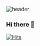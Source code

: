 ![header](https://capsule-render.vercel.app/api?type=waving&color=timeGradient&text=Welcome%20to%20Kyungeun's%20GitHub%20👋&animation=twinkling&fontSize=35&fontAlignY=40&fontAlign=70&height=250)

### Hi there 👋

<!--
**aurorann/aurorann** is a ✨ _special_ ✨ repository because its `README.md` (this file) appears on your GitHub profile.

Here are some ideas to get you started:

- 🔭 I’m currently working on ...
- 🌱 I’m currently learning ...
- 👯 I’m looking to collaborate on ...
- 🤔 I’m looking for help with ...
- 💬 Ask me about ...
- 📫 How to reach me: ...
- 😄 Pronouns: ...
- ⚡ Fun fact: ...
-->

[![Hits](https://hits.seeyoufarm.com/api/count/incr/badge.svg?pvs=4&url=https%3A%2F%2Fsssooon.notion.site%2F1f1dedba8b60483ebb474a8d2bbcfa94&count_bg=%23FF9D49&title_bg=%23000000&icon=notion.svg&icon_color=%23E7E7E7&title=Notion&edge_flat=false)](https://hits.seeyoufarm.com)
